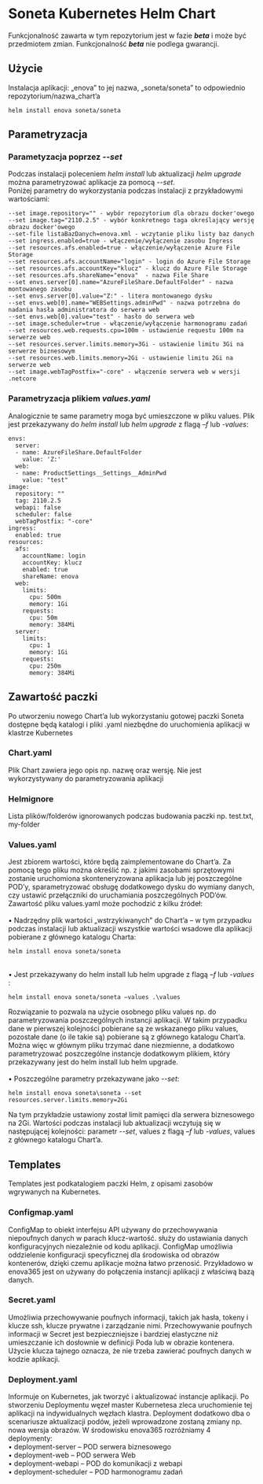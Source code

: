 # Soneta Kubernetes Helm Chart

Funkcjonalność zawarta w tym repozytorium jest w fazie ***beta*** i może być przedmiotem zmian. Funkcjonalność ***beta*** nie podlega gwarancji.

## Użycie
Instalacja aplikacji: „enova” to jej nazwa, „soneta/soneta” to odpowiednio repozytorium/nazwa_chart’a

```console
helm install enova soneta/soneta
```
## Parametryzacja
### Parametyzacja poprzez *--set*
Podczas instalacji poleceniem *helm install* lub aktualizacji *helm upgrade* można parametryzować aplikacje za pomocą *--set*. \
Poniżej parametry do wykorzystania podczas instalacji z przykładowymi wartościami:
```
--set image.repository="" - wybór repozytorium dla obrazu docker'owego
--set image.tag="2110.2.5" - wybór konkretnego taga określający wersję obrazu docker'owego
--set-file listaBazDanych=enova.xml - wczytanie pliku listy baz danych
--set ingress.enabled=true - włączenie/wyłączenie zasobu Ingress
--set resources.afs.enabled=true - włączenie/wyłączenie Azure File Storage
--set resources.afs.accountName="login" - login do Azure File Storage
--set resources.afs.accountKey="klucz" - klucz do Azure File Storage
--set resources.afs.shareName="enova"  - nazwa File Share
--set envs.server[0].name="AzureFileShare.DefaultFolder" - nazwa montowanego zasobu
--set envs.server[0].value="Z:" - litera montowanego dysku
--set envs.web[0].name="WEBSettings.adminPwd" - nazwa potrzebna do nadania hasła administratora do serwera web
--set envs.web[0].value="test" - hasło do serwera web
--set image.scheduler=true - włączenie/wyłączenie harmonogramu zadań
--set resources.web.requests.cpu=100m - ustawienie requestu 100m na serwerze web
--set resources.server.limits.memory=3Gi - ustawienie limitu 3Gi na serwerze biznesowym
--set resources.web.limits.memory=2Gi - ustawienie limitu 2Gi na serwerze web
--set image.webTagPostfix="-core" - włączenie serwera web w wersji .netcore
```
### Parametryzacja plikiem *values.yaml*
Analogicznie te same parametry moga być umieszczone w pliku values. Plik jest przekazywany do *helm install* lub *helm upgrade* z flagą _–f_ lub _-values_:
```
envs:
  server:
  - name: AzureFileShare.DefaultFolder
    value: 'Z:'
  web: 
  - name: ProductSettings__Settings__AdminPwd
    value: "test"
image:
  repository: ""
  tag: 2110.2.5
  webapi: false
  scheduler: false
  webTagPostfix: "-core"
ingress:
  enabled: true
resources:
  afs:
    accountName: login
    accountKey: klucz
    enabled: true
    shareName: enova
  web:
    limits:
      cpu: 500m
      memory: 1Gi
    requests:
      cpu: 50m
      memory: 384Mi
  server:
    limits:
      cpu: 1
      memory: 1Gi
    requests:
      cpu: 250m
      memory: 384Mi
```

## Zawartość paczki

Po utworzeniu nowego Chart’a lub wykorzystaniu gotowej paczki Soneta dostępne będą katalogi i pliki .yaml niezbędne do uruchomienia aplikacji w klastrze Kubernetes
### Chart.yaml
Plik Chart zawiera jego opis np. nazwę oraz wersję. Nie jest wykorzystywany do parametryzowania aplikacji

### Helmignore
Lista plików/folderów ignorowanych podczas budowania paczki np. test.txt, my-folder

### Values.yaml 
Jest zbiorem wartości, które będą zaimplementowane do Chart’a. Za pomocą tego pliku można określić np. z jakimi zasobami sprzętowymi zostanie uruchomiona skonteneryzowana aplikacja lub jej poszczególne POD’y, sparametryzować obsługę dodatkowego dysku do wymiany danych, czy ustawić przełączniki do uruchamiania poszczególnych POD’ów.
Zawartość pliku values.yaml może pochodzić z kilku źródeł: \
\
•	Nadrzędny plik wartości „wstrzykiwanych” do Chart’a – w tym przypadku podczas instalacji lub aktualizacji wszystkie wartości wsadowe dla aplikacji pobierane z głównego katalogu Charta: 
```console
helm install enova soneta/soneta 
```
\
•	Jest przekazywany do helm install lub helm upgrade z flagą _–f_ lub _-values_ : 
```console
helm install enova soneta/soneta –values .\values
```
Rozwiązanie to pozwala na użycie osobnego pliku values np. do parametryzowania poszczególnych instancji aplikacji. W takim przypadku dane 
w pierwszej kolejności pobierane są ze wskazanego pliku values, pozostałe dane (o ile takie są) pobierane są z głównego katalogu Chart’a. Można więc w głównym pliku trzymać dane niezmienne, a dodatkowo parametryzować poszczególne instancje dodatkowym plikiem, który przekazywany jest do helm install lub helm upgrade. \
\
•	Poszczególne parametry przekazywane jako _--set_:
```console 
helm install enova soneta\soneta --set resources.server.limits.memory=2Gi
```
Na tym przykładzie ustawiony został limit pamięci dla serwera biznesowego na 2Gi. Wartości podczas instalacji lub aktualizacji wczytują się w następującej kolejności:  parametr _--set_, values z flagą _–f_ lub _-values_, values z głównego katalogu Chart’a. 
##	Templates
Templates jest podkatalogiem paczki Helm, z opisami zasobów wgrywanych na Kubernetes.

###	Configmap.yaml
ConfigMap to obiekt interfejsu API używany do przechowywania niepoufnych danych w parach klucz-wartość. służy do ustawiania danych konfiguracyjnych niezależnie od kodu aplikacji. ConfigMap umożliwia oddzielenie konfiguracji specyficznej dla środowiska od obrazów kontenerów, dzięki czemu aplikacje można łatwo przenosić. Przykładowo w enova365 jest on używany do połączenia instancji aplikacji z właściwą bazą danych. 

###	 Secret.yaml
Umożliwia przechowywanie poufnych informacji, takich jak hasła, tokeny i klucze ssh, klucze prywatne i zarządzanie nimi. Przechowywanie poufnych informacji w Secret jest bezpieczniejsze i bardziej elastyczne niż umieszczanie ich dosłownie w definicji Poda lub w obrazie kontenera. Użycie klucza tajnego oznacza, że nie trzeba zawierać poufnych danych w kodzie aplikacji.

###	Deployment.yaml
Informuje on Kubernetes, jak tworzyć i aktualizować instancje aplikacji. Po stworzeniu Deploymentu węzeł master Kubernetesa zleca uruchomienie tej aplikacji na indywidualnych węzłach klastra. Deployment dodatkowo dba o scenariusze aktualizacji podów, jeżeli wprowadzone zostaną zmiany np. nowa wersja obrazów. W środowisku enova365 rozróżniamy 4 deploymenty: \
•	deployment-server – POD serwera biznesowego \
•	deployment-web – POD serwera Web \
•	deployment-webapi – POD do komunikacji z webapi \
•	deployment-scheduler – POD harmonogramu zadań
